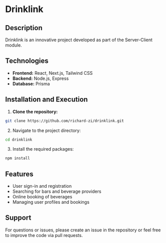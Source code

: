# Drinklink

## Description

Drinklink is an innovative project developed as part of the Server-Client module.

## Technologies

- **Frontend:** React, Next.js, Tailwind CSS
- **Backend:** Node.js, Express
- **Database:** Prisma

## Installation and Execution

1. **Clone the repository:**
```bash
git clone https://github.com/richard-zi/drinklink.git
```

2. Navigate to the project directory:
```bash
cd drinklink
```

3. Install the required packages:
```bash
npm install
```

## Features
- User sign-in and registration
- Searching for bars and beverage providers
- Online booking of beverages
- Managing user profiles and bookings

## Support
For questions or issues, please create an issue in the repository or feel free to improve the code via pull requests.
